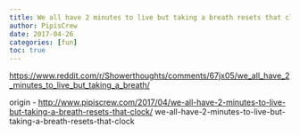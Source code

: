 ```yaml
---
title: We all have 2 minutes to live but taking a breath resets that clock
author: PipisCrew
date: 2017-04-26
categories: [fun]
toc: true
---
```


https://www.reddit.com/r/Showerthoughts/comments/67jx05/we_all_have_2_minutes_to_live_but_taking_a_breath/

origin - http://www.pipiscrew.com/2017/04/we-all-have-2-minutes-to-live-but-taking-a-breath-resets-that-clock/ we-all-have-2-minutes-to-live-but-taking-a-breath-resets-that-clock